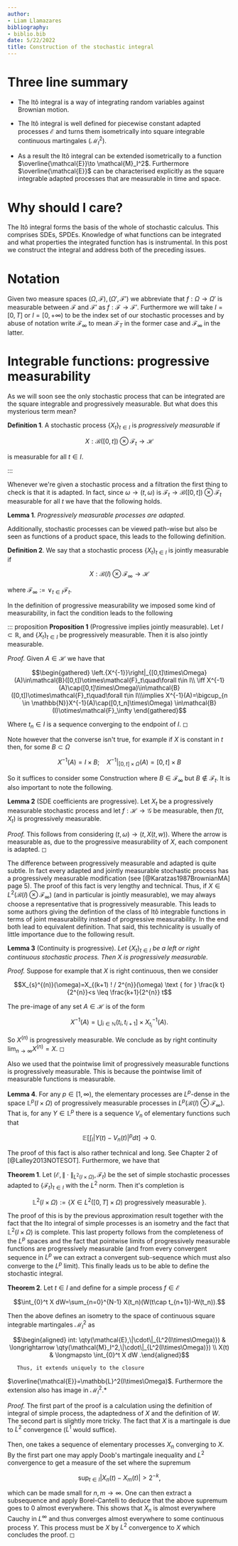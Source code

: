 ```yaml
---
author:
- Liam Llamazares
bibliography:
- biblio.bib
date: 5/22/2022
title: Construction of the stochastic integral
---
```


# Three line summary

-   The Itô integral is a way of integrating random variables against
    Brownian motion.

-   The Itô integral is well defined for piecewise constant adapted
    processes $\mathcal{E}$ and turns them isometrically into square
    integrable continuous martingales ($\mathcal{M}_I^2$).

-   As a result the Itô integral can be extended isometrically to a
    function $\overline{\mathcal{E}}\to \mathcal{M}_I^2$. Furthermore
    $\overline{\mathcal{E}}$ can be characterised explicitly as the
    square integrable adapted processes that are measurable in time and
    space.

# Why should I care?

The Itô integral forms the basis of the whole of stochastic calculus.
This comprises SDEs, SPDEs. Knowledge of what functions can be
integrated and what properties the integrated function has is
instrumental. In this post we construct the integral and address both of
the preceding issues.

# Notation

Given two measure spaces $(\Omega,\mathcal{F}),(\Omega',\mathcal{F}')$
we abbreviate that $f:\Omega\to\Omega'$ is measurable between
$\mathcal{F}$ and $\mathcal{F}'$ as $f:\mathcal{F}\to\mathcal{F}'.$
Furthermore we will take $I=[0,T]$ or $I=[0,+\infty)$ to be the index
set of our stochastic processes and by abuse of notation write
$\mathcal{F}_\infty$ to mean $\mathcal{F}_T$ in the former case and
$\mathcal{F}_\infty$ in the latter.

# Integrable functions: progressive measurability

As we will soon see the only stochastic process that can be integrated
are the square integrable and progressively measurable. But what does
this mysterious term mean?

**Definition 1**. A stochastic process $\{X_t\}_{t\in I}$ is
*progressively measurable* if

$$X:\mathcal{B}([0,t])\otimes\mathcal{F}_t\to \mathcal{H}$$ 

is measurable for all $t\in I$.

:::

Whenever we're given a stochastic process and a filtration the first
thing to check is that it is adapted. In fact, since
$\omega\to(t,\omega)$ is
$\mathcal{F}_t\to \mathcal{B}([0,t])\otimes \mathcal{F}_t$ measurable
for all $t$ we have that the following holds.


**Lemma 1**. *Progressively measurable processes are adapted.*


Additionally, stochastic processes can be viewed path-wise but also be
seen as functions of a product space, this leads to the following
definition.


**Definition 2**. We say that a stochastic process $\{X_t\}_{t\in I}$
is jointly measurable if

$$X:\mathcal{B}(I)\otimes\mathcal{F}_\infty\to \mathcal{H}$$ 

where
$\mathcal{F}_\infty:=\vee_{t\in I}\mathcal{F}_t$.


In the definition of progressive measurability we imposed some kind of
measurability, in fact the condition leads to the following

::: proposition
**Proposition 1** (Progressive implies jointly measurable). Let
$I\subset{\mathbb R}$, and $\{X_t\}_{t\in I}$ be progressively
measurable. Then it is also jointly measurable.



*Proof.* Given $A\in\mathcal{H}$ we have that 

$$\begin{gathered}
        \left.{X^{-1}}\right|_{[0,t]\times\Omega}(A)\in\mathcal{B}([0,t])\otimes\mathcal{F}_t\quad\forall t\in I\\ \iff X^{-1}(A)\cap([0,t]\times\Omega)\in\mathcal{B}([0,t])\otimes\mathcal{F}_t\quad\forall t\in I\\\implies X^{-1}(A)=\bigcup_{n \in  \mathbb{N}}X^{-1}(A)\cap([0,t_n]\times\Omega) \in\mathcal{B}(I)\otimes\mathcal{F}_\infty
    \end{gathered}$$ 
    
Where $t_n\in I$ is a sequence converging to the
endpoint of $I$. ◻


Note however that the converse isn't true, for example if $X$ is
constant in $t$ then, for some $B\subset \Omega$

$$X^{-1}(A)=I\times B;\quad {X^{-1}}|_{[0,t]\times\Omega}(A)= [0,t]\times B$$

So it suffices to consider some Construction where
$B\in\mathcal{F}_\infty$ but $B\not\in\mathcal{F}_t$. It is also
important to note the following.



**Lemma 2** (SDE coefficients are progressive). Let $X_t$ be a
progressively measurable stochastic process and let
$f:\mathcal{H}\to\mathcal{G}$ be measurable, then $f(t,X_t)$ is
progressively measurable.



*Proof.* This follows from considering $(t,\omega)\to (t,X(t,w))$. Where
the arrow is measurable as, due to the progressive measurability of $X$,
each component is adapted. ◻


The difference between progressively measurable and adapted is quite
subtle. In fact every adapted and jointly measurable stochastic process
has a progressively measurable modification (see
[@Karatzas1987BrownianMA] page $5$). The proof of this fact is very
lengthy and technical. Thus, if
$X\in L^2(\mathcal{B}(I)\otimes\mathcal{F}_\infty)$ (and in particular
is jointly measurable), we may always choose a representative that is
progressively measurable. This leads to some authors giving the
defintion of the class of Itô integrable functions in terms of joint
measurability instead of progressive measurability. In the end both lead
to equivalent definition. That said, this technicality is usually of
little importance due to the following result.


**Lemma 3** (Continuity is progressive). *Let* $\{X_t\}_{t\in I}$ *be a
left or right continuous stochastic process. Then $X$ is progressively
measurable.*



*Proof.* Suppose for example that $X$ is right continuous, then we
consider

$$X_{s}^{(n)}(\omega)=X_{(k+1) ! / 2^{n}}(\omega) \text { for } \frac{k t}{2^{n}}<s \leq \frac{k+1}{2^{n}} t$$

The pre-image of any set $A\in\mathcal{H}$ is of the form

$$X^{-1}(A)=\bigcup_{i\in \mathbb{N}}(t_i,t_{i+1}]\times X_{t_i}^{-1}(A).$$

So $X^{(n)}$ is progressively measurable. We conclude as by right
continuity $\lim_{n \to \infty}X^{(n)}=X$. ◻


Also we used that the pointwise limit of progressively measurable
functions is progressively measurable. This is because the pointwise
limit of measurable functions is measurable.


**Lemma 4**. For any $p \in[1, \infty)$, the elementary processes are
$L^{p}$-dense in the space $\mathbb{L}^{p}(I\times\Omega)$ of
progressively measurable processes in
$L^p(\mathcal{B}(I)\otimes\mathcal{F}_\infty)$. That is, for any
$Y \in \mathbb{L}^{p}$ there is a sequence $V_{n}$ of elementary
functions such that

$$\mathbb{E}\left[\int_{I}\left|Y(t)-V_{n}(t)\right|^{p} dt\right] \longrightarrow 0.$$


The proof of this fact is also rather technical and long. See Chapter
$2$ of [@Lalley2013NOTESOT]. Furthermore, we have that


**Theorem 1**. Let
$(\mathcal{E},\|\cdot\|_{L^2(I\times\Omega)},\mathcal{F}_t)$ be the set
of simple stochastic processes adapted to $\{\mathcal{F}_t\}_{t\in I}$
with the $L^2$ norm. Then it's completion is

$$\mathbb{L}^2(I\times\Omega):=\{X\in L^2([0,T]\times\Omega)\text{ progressively measurable }\}.$$


The proof of this is by the previous approximation result together with
the fact that the Ito integral of simple processes is an isometry and
the fact that $\mathbb{L}^2(I\times\Omega)$ is complete. This last
property follows from the completeness of the $L^p$ spaces and the fact
that pointwise limits of progressively measurable functions are
progressively measurable (and from every convergent sequence in $L^p$ we
can extract a convergent sub-sequence which must also converge to the
$L^p$ limit). This finally leads us to be able to define the stochastic
integral.


**Theorem 2**. Let $t\in I$ and define for a simple process
$f\in\mathcal{E}$

$$\int_{0}^t X dW=\sum_{n=0}^{N-1} X(t_n)(W(t\cap t_{n+1})-W(t_n)).$$

Then the above defines an isometry to the space of continuous square
integrable martingales $\mathcal{M}_I^2$ as 

$$\begin{aligned}
        int: \qty(\mathcal{E},\|\cdot\|_{L^2(I\times\Omega)}) & \longrightarrow  \qty(\mathcal{M}_I^2,\|\cdot\|_{L^2(I\times\Omega)}) \\
        X(t)                                          & \longmapsto \int_{0}^t X dW
        .\end{aligned}$$
        
       Thus, it extends uniquely to the closure
$\overline{\mathcal{E}}=\mathbb{L}^2(I\times\Omega)$. Furthermore the
extension also has image in $\mathcal{M}_I^2.$*



*Proof.* The first part of the proof is a calculation using the
definition of integral of simple process, the adaptedness of $X$ and the
definition of $W$. The second part is slightly more tricky. The fact
that $X$ is a martingale is due to $L^2$ convergence ($L^1$ would
suffice).\
\
Then, one takes a sequence of elementary processes $X_n$ converging to
$X$. By the first part one may apply Doob's martingale inequality and
$L^2$ convergence to get a measure of the set where the supremum

$$\sup_{t\in I}  |X_n(t)-X_m(t)|>2^{-k},$$ 

which can be made small for
$n,m \to\infty$. One can then extract a subsequence and apply
Borel-Cantelli to deduce that the above supremum goes to $0$ almost
everywhere. This shows that $X_n$ is almost everywhere Cauchy in
$L^\infty$ and thus converges almost everywhere to some continuous
process $Y$. This process must be $X$ by $L^2$ convergence to $X$ which
concludes the proof. ◻

